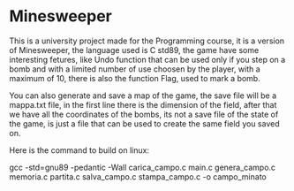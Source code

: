 # Minesweeper

This is a university project made for the Programming course, it is a version of Minesweeper, the language used is C std89, the game have some interesting fetures, like Undo function that can be used only if you step on a bomb and with a limited number of use choosen by the player, with a maximum of 10, there is also the function Flag, used to mark a bomb.

You can also generate and save a map of the game, the save file will be a mappa.txt file, in the first line there is the dimension of the field, after that we have all the coordinates of the bombs, its not a save file of the state of the game, is just a file that can be used to create the same field you saved on.

Here is the command to build on linux:

gcc -std=gnu89 -pedantic -Wall carica_campo.c main.c genera_campo.c memoria.c partita.c salva_campo.c stampa_campo.c -o campo_minato

